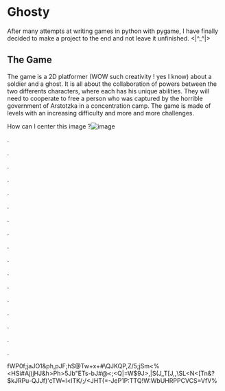 # Ghosty
After many attempts at writing games in python with pygame, I have finally decided to make a project to the end and not leave it unfinished. <|^_^|>

## The Game
The game is a 2D platformer (WOW such creativity ! yes I know) about a soldier and a ghost. It is all about the collaboration of powers between the two differents characters, where each has his unique 
abilities. They will need to cooperate to free a person who was captured by the horrible government of Arstotzka in a concentration camp. The game is made of levels with an increasing difficulty and more and more challenges.

How can I center this image ?![image](https://user-images.githubusercontent.com/72351629/139261718-a36a3f47-e6ad-48eb-8a52-d0aaba448ee5.png) 

.

.

.

.

.

.

.

.

.

.

.

.

.

.

.

.

.

fWP0f;jaJO1&ph,pJF;hS@Tw+x+#\QJKQP,Z/5;jSm<%<HSi#Aj)jHJ&h>Ph>5Jb"ETs-bJ#@<;<Q|=W$9J>,|S(J_T[J,,\SL<N<[Tn&?$kJRPu-QJJf)'cTW=l<lTK/;/<JHT(=-JeP1P:TTQ!W:WbUHRPPCVCS=VfV%
